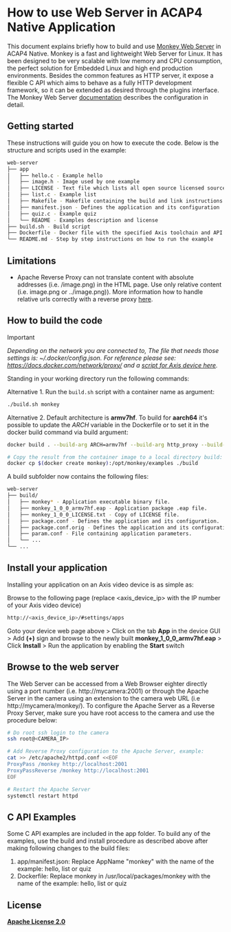 # How to use Web Server in ACAP4 Native Application
This document explains briefly how to build and use [Monkey Web Server](https://github.com/monkey/monkey) in ACAP4 Native. Monkey is a fast and lightweight Web Server for Linux. It has been designed to be very scalable with low memory and CPU consumption, the perfect solution for Embedded Linux and high end production environments. Besides the common features as HTTP server, it expose a flexible C API which aims to behave as a fully HTTP development framework, so it can be extended as desired through the plugins interface. The Monkey Web Server [documentation](http://monkey-project.com/documentation/1.5) describes the configuration in detail.

## Getting started
These instructions will guide you on how to execute the code. Below is the structure and scripts used in the example:

```bash
web-server
├── app
│   ├── hello.c - Example hello
│   ├── image.h - Image used by one example
│   ├── LICENSE - Text file which lists all open source licensed source code distributed with the application
│   ├── list.c - Example list
│   ├── Makefile - Makefile containing the build and link instructions for building the ACAP application
│   ├── manifest.json - Defines the application and its configuration
│   ├── quiz.c - Example quiz
│   └── README - Examples description and license
├── build.sh - Build script
├── Dockerfile - Docker file with the specified Axis toolchain and API container to build the example specified
└── README.md - Step by step instructions on how to run the example
```

## Limitations
* Apache Reverse Proxy can not translate content with absolute addresses (i.e. /image.png) in the HTML page. Use only relative content (i.e. image.png or ../image.png)). More information how to handle relative urls correctly with a reverse proxy [here](https://serverfault.com/questions/561892/how-to-handle-relative-urls-correctly-with-a-reverse-proxy).

## How to build the code

> [!IMPORTANT]
> *Depending on the network you are connected to,
The file that needs those settings is: *~/.docker/config.json.*
For reference please see: https://docs.docker.com/network/proxy/ and a
[script for Axis device here](../FAQs.md#HowcanIset-upnetworkproxysettingsontheAxisdevice?).*

Standing in your working directory run the following commands:

Alternative 1. Run the `build.sh` script with a container name as argument:
```sh
./build.sh monkey
```

Alternative 2. Default architecture is **armv7hf**. To build for **aarch64** it's possible to
update the *ARCH* variable in the Dockerfile or to set it in the docker build
command via build argument:
```bash
docker build . --build-arg ARCH=armv7hf --build-arg http_proxy --build-arg https_proxy -t monkey

# Copy the result from the container image to a local directory build:
docker cp $(docker create monkey):/opt/monkey/examples ./build
```

A build subfolder now contains the following files:

```bash
web-server
├── build/
│   ├── monkey* - Application executable binary file.
│   ├── monkey_1_0_0_armv7hf.eap - Application package .eap file.
│   ├── monkey_1_0_0_LICENSE.txt - Copy of LICENSE file.
│   ├── package.conf - Defines the application and its configuration.
│   ├── package.conf.orig - Defines the application and its configuration, original file.
│   ├── param.conf - File containing application parameters.
│   └── ...
└── ...
```

## Install your application
Installing your application on an Axis video device is as simple as:

Browse to the following page (replace <axis_device_ip> with the IP number of your Axis video device)

```bash
http://<axis_device_ip>/#settings/apps
```

Goto your device web page above > Click on the tab **App** in the device GUI > Add **(+)** sign and browse to
the newly built **monkey_1_0_0_armv7hf.eap** > Click **Install** > Run the application by enabling the **Start** switch

## Browse to the web server
The Web Server can be accessed from a Web Browser eighter directly using a port number (i.e. http://mycamera:2001) or through the Apache Server in the camera using an extension to the camera web URL (i.e http://mycamera/monkey/). To configure the Apache Server as a Reverse Proxy Server, make sure you have root access to the camera and use the procedure below:
```sh
# Do root ssh login to the camera
ssh root@<CAMERA_IP>

# Add Reverse Proxy configuration to the Apache Server, example:
cat >> /etc/apache2/httpd.conf <<EOF
ProxyPass /monkey http://localhost:2001
ProxyPassReverse /monkey http://localhost:2001
EOF

# Restart the Apache Server
systemctl restart httpd
```

## C API Examples
Some C API examples are included in the app folder. To build any of the examples, use the build and install procedure as described above after making following changes to the build files:
1. app/manifest.json: Replace AppName "monkey" with the name of the example: hello, list or quiz
2. Dockerfile: Replace monkey in /usr/local/packages/monkey with the name of the example: hello, list or quiz

## License
**[Apache License 2.0](../LICENSE)**